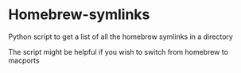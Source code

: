# Homebrew-symlinks
Python script to get a list of all the homebrew symlinks in a directory

The script might be helpful if you wish to switch from homebrew to macports
